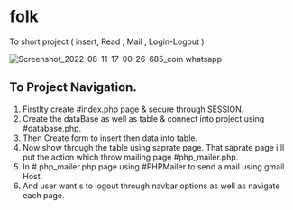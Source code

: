 # folk
To short project ( insert, Read , Mail , Login-Logout )
 
![Screenshot_2022-08-11-17-00-26-685_com whatsapp](https://user-images.githubusercontent.com/75290099/184125748-4a07acc8-1f3f-45d3-a377-163c4c3dc464.png)


## To Project Navigation.

1. Firstlty create #index.php page & secure through SESSION.
2. Create the dataBase as well as table & connect into project using #database.php.
3. Then Create form to insert then data into table.
4. Now show through the table using saprate page. That saprate page i'll put the action which throw mailing page #php_mailer.php.
5. In # php_mailer.php page using #PHPMailer to send a mail using gmail Host.
6. And user want's to logout through navbar options as well as navigate each page.




